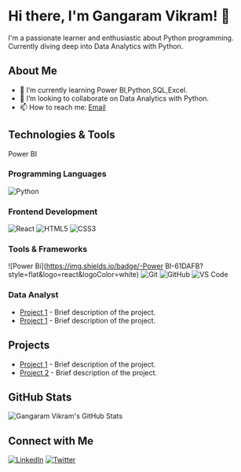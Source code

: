 # Hi there, I'm Gangaram Vikram! 👋

I'm a passionate learner and enthusiastic about Python programming. Currently diving deep into Data Analytics with Python.

## About Me

- 🌱 I’m currently learning Power BI,Python,SQL,Excel.
- 👯 I’m looking to collaborate on Data Analytics with Python.
- 📫 How to reach me: [Email](mailto:gangaramvikramvicky@gmail.com)

## Technologies & Tools
Power BI

### Programming Languages
![Python](https://img.shields.io/badge/-Python-3776AB?style=flat&logo=python&logoColor=white)

### Frontend Development
![React](https://img.shields.io/badge/-React-61DAFB?style=flat&logo=react&logoColor=white)
![HTML5](https://img.shields.io/badge/-HTML5-E34F26?style=flat&logo=html5&logoColor=white)
![CSS3](https://img.shields.io/badge/-CSS3-1572B6?style=flat&logo=css3&logoColor=white)


### Tools & Frameworks
![Power Bi](https://img.shields.io/badge/-Power BI-61DAFB?style=flat&logo=react&logoColor=white)
![Git](https://img.shields.io/badge/-Git-F05032?style=flat&logo=git&logoColor=white)
![GitHub](https://img.shields.io/badge/-GitHub-181717?style=flat&logo=github&logoColor=white)
![VS Code](https://img.shields.io/badge/-VS%20Code-007ACC?style=flat&logo=visual-studio-code&logoColor=white)

### Data Analyst
- [Project 1](link-to-project) - Brief description of the project.
- [Project 1](link-to-project) - Brief description of the project.


## Projects

- [Project 1](link-to-project) - Brief description of the project.
- [Project 2](link-to-project) - Brief description of the project.

## GitHub Stats

![Gangaram Vikram's GitHub Stats](https://github-readme-stats.vercel.app/api?username=gangaram-vikram&show_icons=true&theme=dark)

## Connect with Me

[![LinkedIn](https://img.shields.io/badge/-LinkedIn-0077B5?style=flat&logo=linkedin&logoColor=white)](https://www.linkedin.com/in/your-linkedin-profile/)
[![Twitter](https://img.shields.io/badge/-Twitter-1DA1F2?style=flat&logo=twitter&logoColor=white)](https://twitter.com/your-twitter-profile)


